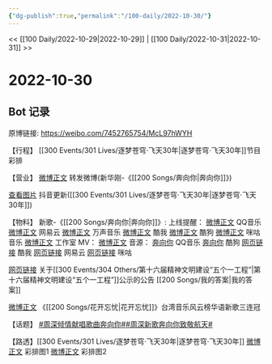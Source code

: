 ```yaml
---
{"dg-publish":true,"permalink":"/100-daily/2022-10-30/"}
---
```



<< [[100 Daily/2022-10-29\|2022-10-29]] | [[100 Daily/2022-10-31\|2022-10-31]] >>

# 2022-10-30

## Bot 记录

原博链接: https://weibo.com/7452765754/McL97hWYH

【行程】
[[300 Events/301 Lives/逐梦苍穹·飞天30年\|逐梦苍穹·飞天30年]]节目彩排

【营业】
[微博正文](http://weibo.com/1736988591/McG9nbRcJ) 转发微博(新华刚-《[[200 Songs/奔向你\|奔向你]]》)

[查看图片](https://wx2.sinaimg.cn/large/0088n2Pggy1h7nq53g7ymj30qk1byq7p.jpg) 抖音更新([[300 Events/301 Lives/逐梦苍穹·飞天30年\|逐梦苍穹·飞天30年]])

【物料】
新歌-《[[200 Songs/奔向你\|奔向你]]》:
上线提醒：
[微博正文](http://weibo.com/2169129705/McFTKCIF0) QQ音乐
[微博正文](http://weibo.com/1721030997/McFTmp0N8) 网易云
[微博正文](http://weibo.com/7720703680/McFTng2MK) 万声音乐
[微博正文](http://weibo.com/1738434147/McFTmp0Kc) 酷我
[微博正文](http://weibo.com/1665103091/McFWf8aSX) 酷狗
[微博正文](http://weibo.com/1867028705/McFTmDi4k) 咪咕音乐
[微博正文](http://weibo.com/7478855230/McGbA56OG) 工作室
MV：
[微博正文](http://weibo.com/2810373291/McG3W5QiM)
音源：
[奔向你](https://weibo.cn/sinaurl?u=https%3A%2F%2Fi.y.qq.com%2Fv8%2Fplaysong.html%3Fsongid%3D381106613%26source%3Dyqq%26ADTAG%3Dhz_wb_sf%26channelId%3D10081987) QQ音乐
[奔向你](https://weibo.cn/sinaurl?u=https%3A%2F%2Ft1.kugou.com%2Fsong.html%3Fid%3D8JG1542zEV3) 酷狗
[网页链接](https://weibo.cn/sinaurl?u=http%3A%2F%2Fm.kuwo.cn%2Fnewh5app%2Fplay_detail%2F247333973) 酷我
[网页链接](https://weibo.cn/sinaurl?u=https%3A%2F%2Fmusic.163.com%2F%23%2Fsong%3Fid%3D1993358256) 网易云
[网页链接](https://weibo.cn/sinaurl?u=https%3A%2F%2Fh5.nf.migu.cn%2Fapp%2Fv4%2Fp%2Fshare%2Fsong%2Findex.html%3Fid%3D600919000008345984) 咪咕

[网页链接](https://weibo.cn/sinaurl?u=https%3A%2F%2Farticle.xuexi.cn%2Farticles%2Findex.html%3Fart_id%3D17973590501563668488%26t%3D1667048647381%26reedit_timestamp%3D1667047053000%26study_style_id%3Dfeeds_default%26showmenu%3Dfalse%26to_audit_timestamp%3D2022-10-29%252020%253A37%253A33%26share_to%3Dcopylink%26item_id%3D17973590501563668488%26ref_read_id%3Df2a0eb7e-0403-414b-bb38-3ec2962de1b6_1667060750349%26pid%3D%26ptype%3D-1%26source%3Dshare) 关于[[300 Events/304 Others/第十六届精神文明建设“五个一工程”\|第十六届精神文明建设“五个一工程”]]公示的公告 [[200 Songs/我的答案\|我的答案]]

[微博正文](https://weibo.com/1695976033/McH8f075z) 《[[200 Songs/花开忘忧\|花开忘忧]]》台湾音乐风云榜华语新歌三连冠

【话题】
[#周深倾情献唱歌曲奔向你#](https://s.weibo.com/weibo?q=%23%E5%91%A8%E6%B7%B1%E5%80%BE%E6%83%85%E7%8C%AE%E5%94%B1%E6%AD%8C%E6%9B%B2%E5%A5%94%E5%90%91%E4%BD%A0%23)[#周深新歌奔向你致敬航天#](https://s.weibo.com/weibo?q=%23%E5%91%A8%E6%B7%B1%E6%96%B0%E6%AD%8C%E5%A5%94%E5%90%91%E4%BD%A0%E8%87%B4%E6%95%AC%E8%88%AA%E5%A4%A9%23)

【路透】[[300 Events/301 Lives/逐梦苍穹·飞天30年\|逐梦苍穹·飞天30年]]
[微博正文](http://weibo.com/2410676227/McImxfkbk) 彩排图1
[微博正文](http://weibo.com/1790405427/McIghtEo3) 彩排图2
